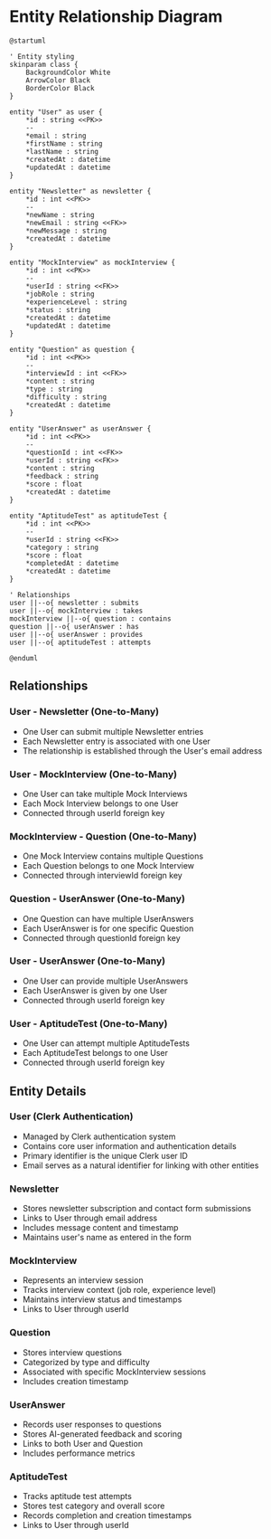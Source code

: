 # Entity Relationship Diagram

```plantuml
@startuml

' Entity styling
skinparam class {
    BackgroundColor White
    ArrowColor Black
    BorderColor Black
}

entity "User" as user {
    *id : string <<PK>>
    --
    *email : string
    *firstName : string
    *lastName : string
    *createdAt : datetime
    *updatedAt : datetime
}

entity "Newsletter" as newsletter {
    *id : int <<PK>>
    --
    *newName : string
    *newEmail : string <<FK>>
    *newMessage : string
    *createdAt : datetime
}

entity "MockInterview" as mockInterview {
    *id : int <<PK>>
    --
    *userId : string <<FK>>
    *jobRole : string
    *experienceLevel : string
    *status : string
    *createdAt : datetime
    *updatedAt : datetime
}

entity "Question" as question {
    *id : int <<PK>>
    --
    *interviewId : int <<FK>>
    *content : string
    *type : string
    *difficulty : string
    *createdAt : datetime
}

entity "UserAnswer" as userAnswer {
    *id : int <<PK>>
    --
    *questionId : int <<FK>>
    *userId : string <<FK>>
    *content : string
    *feedback : string
    *score : float
    *createdAt : datetime
}

entity "AptitudeTest" as aptitudeTest {
    *id : int <<PK>>
    --
    *userId : string <<FK>>
    *category : string
    *score : float
    *completedAt : datetime
    *createdAt : datetime
}

' Relationships
user ||--o{ newsletter : submits
user ||--o{ mockInterview : takes
mockInterview ||--o{ question : contains
question ||--o{ userAnswer : has
user ||--o{ userAnswer : provides
user ||--o{ aptitudeTest : attempts

@enduml
```

## Relationships

### User - Newsletter (One-to-Many)
- One User can submit multiple Newsletter entries
- Each Newsletter entry is associated with one User
- The relationship is established through the User's email address

### User - MockInterview (One-to-Many)
- One User can take multiple Mock Interviews
- Each Mock Interview belongs to one User
- Connected through userId foreign key

### MockInterview - Question (One-to-Many)
- One Mock Interview contains multiple Questions
- Each Question belongs to one Mock Interview
- Connected through interviewId foreign key

### Question - UserAnswer (One-to-Many)
- One Question can have multiple UserAnswers
- Each UserAnswer is for one specific Question
- Connected through questionId foreign key

### User - UserAnswer (One-to-Many)
- One User can provide multiple UserAnswers
- Each UserAnswer is given by one User
- Connected through userId foreign key

### User - AptitudeTest (One-to-Many)
- One User can attempt multiple AptitudeTests
- Each AptitudeTest belongs to one User
- Connected through userId foreign key

## Entity Details

### User (Clerk Authentication)
- Managed by Clerk authentication system
- Contains core user information and authentication details
- Primary identifier is the unique Clerk user ID
- Email serves as a natural identifier for linking with other entities

### Newsletter
- Stores newsletter subscription and contact form submissions
- Links to User through email address
- Includes message content and timestamp
- Maintains user's name as entered in the form

### MockInterview
- Represents an interview session
- Tracks interview context (job role, experience level)
- Maintains interview status and timestamps
- Links to User through userId

### Question
- Stores interview questions
- Categorized by type and difficulty
- Associated with specific MockInterview sessions
- Includes creation timestamp

### UserAnswer
- Records user responses to questions
- Stores AI-generated feedback and scoring
- Links to both User and Question
- Includes performance metrics

### AptitudeTest
- Tracks aptitude test attempts
- Stores test category and overall score
- Records completion and creation timestamps
- Links to User through userId